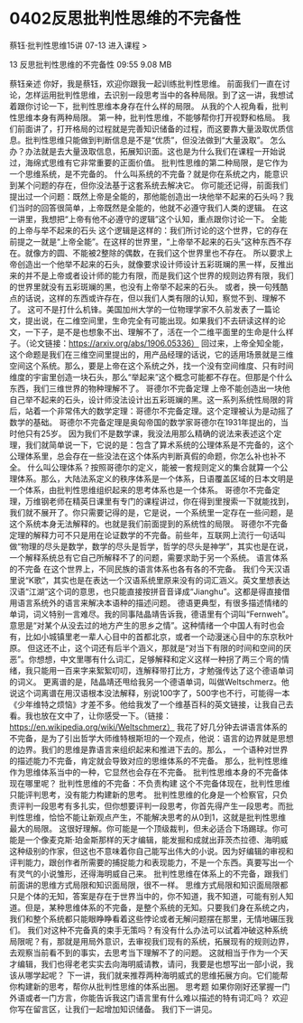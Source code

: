 # 0402反思批判性思维的不完备性


蔡钰·批判性思维15讲
07-13
进入课程 >

13 反思批判性思维的不完备性
09:55 9.08 MB

蔡钰亲述
你好，我是蔡钰，欢迎你跟我一起训练批判性思维。
前面我们一直在讨论，怎样运用批判性思维，去识别一段思考当中的各种局限。到了这一讲，我想试着跟你讨论一下，批判性思维本身存在什么样的局限。
从我的个人视角看，批判性思维本身有两种局限。
第一种，批判性思维，不能够帮你打开视野和格局。
我们前面讲了，打开格局的过程就是完善知识储备的过程，而这要靠大量汲取优质信息。批判性思维只能做到判断信息是不是“优质”，但没法做到“大量汲取”。
怎么办？办法就是去大量汲取信息，拓展知识面。这也是为什么我们在课程一开始说过，海绵式思维有它非常重要的正面价值。
批判性思维的第二种局限，是它作为一个思维系统，是不完备的。
什么叫系统的不完备？就是你在系统之内，能意识到某个问题的存在，但你没法基于这套系统去解决它。
你可能还记得，前面我们提出过一个问题：既然上帝是全能的，那他能创造出一块他举不起来的石头吗？我们当时的回答很简单，上帝既然是全能的，他就不必遵守我们人类的逻辑。
在这一讲里，我想把“上帝有他不必遵守的逻辑”这个认知，重点跟你讨论一下。
全能的上帝与举不起来的石头
这个逻辑是这样的：我们所讨论的这个世界，它的存在前提之一就是“上帝全能”。在这样的世界里，“上帝举不起来的石头”这种东西不存在。就像方的圆、不能被2整除的偶数，在我们这个世界里也不存在。
所以要求上帝创造出一个他举不起来的石头，就像要求设计师设计五彩斑斓的黑一样，反推出来的并不是上帝或者设计师的能力有限，而是我们这个世界的规则边界有限，我们的世界里就没有五彩斑斓的黑，也没有上帝举不起来的石头。
或者，换一句残酷点的话说，这样的东西或许存在，但以我们人类有限的认知，察觉不到、理解不了。
这可不是打什么机锋。美国加州大学的一位物理学家不久前发表了一篇论文，提出说，在二维空间里，生命完全有可能出现。如果我们不去研读这样的论文，一下子，是不是也想象不出、理解不了，活在一个二维平面里的生命是什么样子。（论文链接：https://arxiv.org/abs/1906.05336）
回过来，上帝全知全能，这个命题是我们在三维空间里提出的，用产品经理的话说，它的适用场景就是三维空间这个系统。那么，要是上帝在这个系统之外，找一个没有空间维度、只有时间维度的宇宙里创造一块石头，那么“举起来”这个概念可能都不存在。但那是个什么东西，我们三维世界的物种理解不了。
哥德尔不完备定理
上帝不能创造出一块他自己举不起来的石头，设计师没法设计出五彩斑斓的黑。这一系列系统性局限的背后，站着一个非常伟大的数学定理：哥德尔不完备定理。这个定理被认为是动摇了数学的基础。
哥德尔不完备定理是奥匈帝国的数学家哥德尔在1931年提出的，当时他只有25岁。
因为我们不是数学课，我没法用那么精确的说法来表述这个定理，我们就简单说一下，它说的是：包含了算术系统的公理体系是不完备的，这个公理体系里，总会存在一些没法在这个体系内判断真假的命题，你怎么补也补不全。
什么叫公理体系？按照哥德尔的定义，能被一套规则定义的集合就算一个公理体系。那么，大陆法系定义的秩序体系是一个体系，日语覆盖区域的日本文明是一个体系，由批判性思维组织起来的思考体系也是一个体系。
哥德尔不完备定理，万维钢老师在精英日课里有专门的课程讲过，你在得到里搜索一下就能找到，我们就不展开了。你只需要记得的是，它是说，一个系统里一定存在一些问题，是这个系统本身无法解释的。也就是我们前面提到的系统性的局限。
哥德尔不完备定理的解释力可不只是用在论证数学的不完备。前些年，互联网上流行一句话叫做“物理的尽头是数学，数学的尽头是哲学，哲学的尽头是神学”，其实也是在说，一个解释系统总有它自己所解释不了的问题，需要求助于另一个系统。
语言体系的不完备
在这个世界上，不同民族的语言体系也各有各的不完备。
我们今天汉语里说“K歌”，其实也是在表达一个汉语系统里原来没有的词汇涵义。英文里想表达汉语“江湖”这个词的意思，也只能直接按拼音音译成“Jianghu”。这都是得直接借用语言系统外的语言来解决本语种的描述问题。
德语更典型，有很多描述情绪的单词，词义特别一言难尽。我的同事陆晶靖告诉我，德语里有个词叫“Fernweh”。意思是“对某个从没去过的地方产生的思乡之情”。这种情绪一个中国人有时也会有，比如小城镇里老一辈人心目中的首都北京，或者一个动漫迷心目中的东京秋叶原。
但这还不止，这个词还有后半个涵义，那就是“对当下有限的时间和空间的厌恶”。你想想，中文里哪有什么词汇，足够解释和定义这样一种拐了两三个弯的情绪，我只能用一百来字来絮絮叨叨，连解释带打比方，才勉强传达了这个德语单词的词义。
更离谱的是，陆晶靖还甩给我另一个德语单词，叫做Weltschmerz。他说这个词离谱在用汉语根本没法解释，别说100字了，500字也不行，可能得一本《少年维特之烦恼》才差不多。他给我发了一个维基百科的英文链接，让我自己去看。我也放在文中了，让你感受一下。（链接：https://en.wikipedia.org/wiki/Weltschmerz）
我花了好几分钟去讲语言体系的不完备，是为了引出哲学大师维特根斯坦的一个观点，他说：语言的边界就是思想的边界。我们的思维是靠语言来组织起来和推进下去的。那么， 一个语种对世界的描述能力不完备，肯定就会导致对应的思维体系的不完备。
那么，批判性思维作为思维体系当中的一种，它显然也会存在不完备。
批判性思维本身的不完备体现在哪里呢？
批判性思维的不完备：不负责构建
这个不完备体现在，批判性思维只能评判思考，没有能力构建新的思考。
批判性思维的化身是一个检察官，只负责评判一段思考有多扎实，但你想要评判一段思考，你首先得产生一段思考。而批判性思维，恰恰不能让新观点产生，不能解决思考的从0到1，这就是批判性思维最大的局限。
这很好理解。你可能是一个顶级裁判，但未必适合下场踢球。你可能是一个像麦克斯·珀金斯那样的天才编辑，能发掘和成就出菲茨杰拉德、海明威这种级别的作家，但这也不意味着你自己能写出伟大的小说。因为好编辑的审视和评判能力，跟创作者所需要的捕捉能力和表现能力，不是一个东西。真要写出一个有灵气的小说雏形，还得海明威自己来。
批判性思维在体系上的不完备，跟我们前面讲的思维方式局限和知识面局限，很不一样。
思维方式局限和知识面局限都只是个体的无知，答案是存在于世界当中的，你不知道，我不知道，可能有别人知道。但是，某种思维体系的不完备，是整个系统的无知。只要我们身在系统之内，我们和整个系统都只能眼睁睁看着这些悖论或者无解问题摆在那里，无情地碾压我们。
我们对这种不完备真的束手无策吗？有没有什么办法可以试着冲破这种系统局限呢？有，那就是用局外意识，去审视我们现有的系统，拓展现有的规则边界，去观察当前看不到的事实，去思考当下理解不了的问题。
这就相当于作为一个天才编辑，我们也得老老实实去向海明威请教，请问，我要是也想写出一部小说，我该从哪学起呢？
下一讲，我们就来推荐两种海明威式的思维拓展方向。它们能帮你构建新的思考，帮你从批判性思维的体系出圈。
思考题
如果你刚好还掌握一门外语或者一门方言，你能告诉我这门语言里有什么难以描述的特有词汇吗？
欢迎你写在留言区，让我们一起增加知识储备。
我们下一讲见。